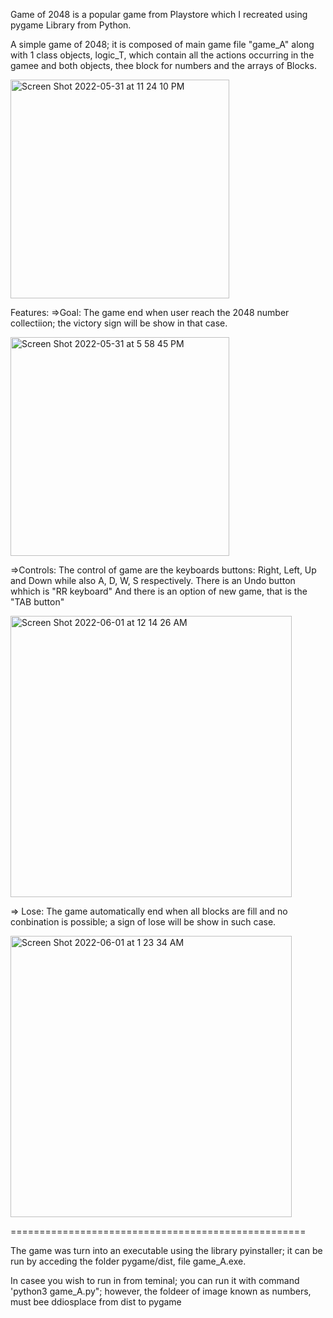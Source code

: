 Game of 2048 is a popular game from Playstore which I recreated  using pygame Library from Python.

A simple game of 2048; it is composed of main game file "game_A" along with 1 class objects, logic_T, which contain all the actions occurring in the gamee and both objects, thee block for numbers and the arrays of Blocks.

<img width="350" heigth="350" alt="Screen Shot 2022-05-31 at 11 24 10 PM" src="https://user-images.githubusercontent.com/44034603/171325513-a3e603c8-5b2f-4e86-bbbd-2c56e4860290.png">

Features:
  =>Goal: The game end when user reach the 2048 number collectiion; the victory sign will be show in that case. 
  
<img width="350" heigth="350" alt="Screen Shot 2022-05-31 at 5 58 45 PM" src="https://user-images.githubusercontent.com/44034603/171327133-b66bb900-cc0c-4b42-80a3-4ce1cf6bbde6.png">

  
  =>Controls: The control of game are the keyboards buttons: Right, Left, Up and Down while also A, D, W, S respectively.
    There is an Undo button whhich is "RR keyboard"
    And there is an option of new game, that is the "TAB button"
    
<img width="450" heigth="350"  alt="Screen Shot 2022-06-01 at 12 14 26 AM" src="https://user-images.githubusercontent.com/44034603/171326295-a7ccfec2-7e7f-4e02-b341-650cb909e801.png">

    
   => Lose: The game automatically end when all blocks are fill and no conbination is possible; a sign of lose will be show in such case.

<img width="450" heigth="350" alt="Screen Shot 2022-06-01 at 1 23 34 AM" src="https://user-images.githubusercontent.com/44034603/171333650-813bc5b0-fa5f-4009-92a7-89248112a6ff.png">

===================================================


The game was turn into an executable using the library pyinstaller; it can be run by acceding the folder pygame/dist, file game_A.exe.

In casee you wish to run in from teminal; you can run it with command 'python3 game_A.py"; however, the foldeer of image known as numbers, must bee ddiosplace from dist to pygame

